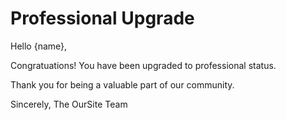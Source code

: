 # Professional Upgrade

Hello {name},

Congratuations! You have been upgraded to professional status.

Thank you for being a valuable part of our community.

Sincerely,
The OurSite Team
